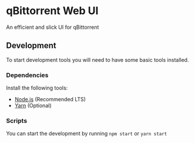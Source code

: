 # qBittorrent Web UI
An efficient and slick UI for qBittorrent

## Development
To start development tools you will need to have some basic tools installed.

### Dependencies
Install the following tools:
* [Node.js](https://nodejs.org/) (Recommended LTS)
* [Yarn](https://yarnpkg.com/) (Optional)

### Scripts
You can start the development by running `npm start` or `yarn start`

